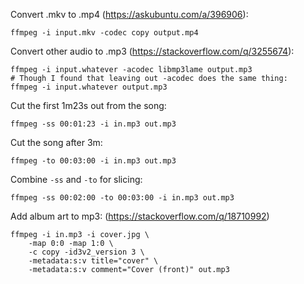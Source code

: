 Convert .mkv to .mp4 (https://askubuntu.com/a/396906):

    ffmpeg -i input.mkv -codec copy output.mp4

Convert other audio to .mp3 (https://stackoverflow.com/q/3255674):

    ffmpeg -i input.whatever -acodec libmp3lame output.mp3
    # Though I found that leaving out -acodec does the same thing:
    ffmpeg -i input.whatever output.mp3

Cut the first 1m23s out from the song:

    ffmpeg -ss 00:01:23 -i in.mp3 out.mp3

Cut the song after 3m:

    ffmpeg -to 00:03:00 -i in.mp3 out.mp3

Combine `-ss` and `-to` for slicing:

    ffmpeg -ss 00:02:00 -to 00:03:00 -i in.mp3 out.mp3

Add album art to mp3:
(https://stackoverflow.com/q/18710992)

    ffmpeg -i in.mp3 -i cover.jpg \
        -map 0:0 -map 1:0 \
        -c copy -id3v2_version 3 \
        -metadata:s:v title="cover" \
        -metadata:s:v comment="Cover (front)" out.mp3
